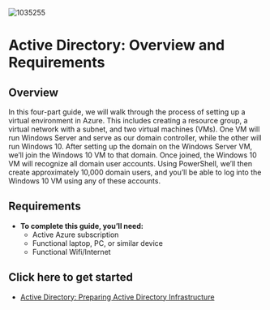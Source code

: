 ![1035255](https://github.com/user-attachments/assets/7cdae74a-7836-4365-af4e-737124531edf)

# Active Directory: Overview and Requirements


<h2>Overview</h2>
In this four-part guide, we will walk through the process of setting up a virtual environment in Azure. This includes creating a resource group, a virtual network with a subnet, and two virtual machines (VMs). One VM will run Windows Server and serve as our domain controller, while the other will run Windows 10. After setting up the domain on the Windows Server VM, we’ll join the Windows 10 VM to that domain. Once joined, the Windows 10 VM will recognize all domain user accounts. Using PowerShell, we’ll then create approximately 10,000 domain users, and you’ll be able to log into the Windows 10 VM using any of these accounts.

<h2>Requirements</h2>


- <b>To complete this guide, you’ll need:</b>
  - Active Azure subscription
  - Functional laptop, PC, or similar device
  - Functional Wifi/Internet
 
<h2>Click here to get started </h2>

  - [Active Directory: Preparing Active Directory Infrastructure](https://github.com/AdrianT800/Preparing-AD-Infrastructure)

